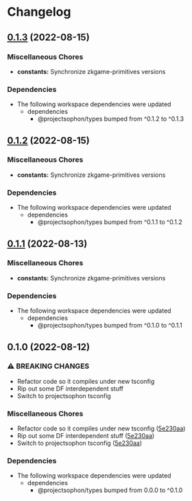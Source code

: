 # Changelog

## [0.1.3](https://github.com/projectsophon/zkgame-primitives/compare/constants-v0.1.2...constants-v0.1.3) (2022-08-15)


### Miscellaneous Chores

* **constants:** Synchronize zkgame-primitives versions


### Dependencies

* The following workspace dependencies were updated
  * dependencies
    * @projectsophon/types bumped from ^0.1.2 to ^0.1.3

## [0.1.2](https://github.com/projectsophon/zkgame-primitives/compare/constants-v0.1.1...constants-v0.1.2) (2022-08-15)


### Miscellaneous Chores

* **constants:** Synchronize zkgame-primitives versions


### Dependencies

* The following workspace dependencies were updated
  * dependencies
    * @projectsophon/types bumped from ^0.1.1 to ^0.1.2

## [0.1.1](https://github.com/projectsophon/zkgame-primitives/compare/constants-v0.1.0...constants-v0.1.1) (2022-08-13)


### Miscellaneous Chores

* **constants:** Synchronize zkgame-primitives versions


### Dependencies

* The following workspace dependencies were updated
  * dependencies
    * @projectsophon/types bumped from ^0.1.0 to ^0.1.1

## 0.1.0 (2022-08-12)


### ⚠ BREAKING CHANGES

* Refactor code so it compiles under new tsconfig
* Rip out some DF interdependent stuff
* Switch to projectsophon tsconfig

### Miscellaneous Chores

* Refactor code so it compiles under new tsconfig ([5e230aa](https://github.com/projectsophon/zkgame-primitives/commit/5e230aa0562d086f0df24ec53a9952675c0d4c9e))
* Rip out some DF interdependent stuff ([5e230aa](https://github.com/projectsophon/zkgame-primitives/commit/5e230aa0562d086f0df24ec53a9952675c0d4c9e))
* Switch to projectsophon tsconfig ([5e230aa](https://github.com/projectsophon/zkgame-primitives/commit/5e230aa0562d086f0df24ec53a9952675c0d4c9e))


### Dependencies

* The following workspace dependencies were updated
  * dependencies
    * @projectsophon/types bumped from 0.0.0 to ^0.1.0
